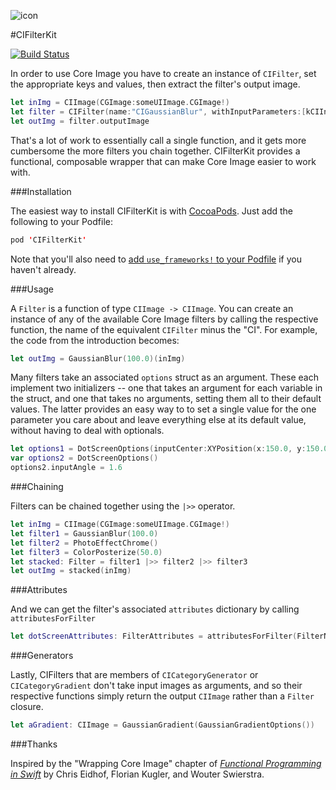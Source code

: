 ![icon](./icon.png)

#CIFilterKit

[![Build Status](https://travis-ci.org/jefflovejapan/CIFilterKit.svg?branch=master)](https://travis-ci.org/jefflovejapan/CIFilterKit)

In order to use Core Image you have to create an instance of `CIFilter`, set the appropriate keys and values, then extract the filter's output image. 

```swift
let inImg = CIImage(CGImage:someUIImage.CGImage!)
let filter = CIFilter(name:"CIGaussianBlur", withInputParameters:[kCIInputRadiusKey: 100.0, kCIInputImageKey: inImg])
let outImg = filter.outputImage
```

That's a lot of work to essentially call a single function, and it gets more cumbersome the more filters you chain together. CIFilterKit provides a functional, composable wrapper that can make Core Image easier to work with.

###Installation

The easiest way to install CIFilterKit is with [CocoaPods](cocoapods.org). Just add the following to your Podfile:

```swift
pod 'CIFilterKit'
```

Note that you'll also need to [add `use_frameworks!` to your Podfile](http://blog.cocoapods.org/CocoaPods-0.36/) if you haven't already.

###Usage

A `Filter` is a function of type `CIImage -> CIImage`. You can create an instance of any of the available Core Image filters by calling the respective function, the name of the equivalent `CIFilter` minus the "CI". For example, the code from the introduction becomes:

```swift
let outImg = GaussianBlur(100.0)(inImg)
```

Many filters take an associated `options` struct as an argument. These each implement two initializers -- one that takes an argument for each variable in the struct, and one that takes no arguments, setting them all to their default values. The latter provides an easy way to to set a single value for the one parameter you care about and leave everything else at its default value, without having to deal with optionals.

```swift
let options1 = DotScreenOptions(inputCenter:XYPosition(x:150.0, y:150.0), inputAngle:1.6, inputWidth:6.0, inputSharpness:0.7)
var options2 = DotScreenOptions()
options2.inputAngle = 1.6
```

###Chaining

Filters can be chained together using the `|>>` operator.

```swift
let inImg = CIImage(CGImage:someUIImage.CGImage!)
let filter1 = GaussianBlur(100.0)
let filter2 = PhotoEffectChrome()
let filter3 = ColorPosterize(50.0)
let stacked: Filter = filter1 |>> filter2 |>> filter3
let outImg = stacked(inImg)
```

###Attributes

And we can get the filter's associated `attributes` dictionary by calling `attributesForFilter`

```swift
let dotScreenAttributes: FilterAttributes = attributesForFilter(FilterName.DotScreen)
```

###Generators

Lastly, CIFilters that are members of `CICategoryGenerator` or `CICategoryGradient` don't take input images as arguments, and so their respective functions simply return the output `CIImage` rather than a `Filter` closure.

```swift
let aGradient: CIImage = GaussianGradient(GaussianGradientOptions())
```

###Thanks

Inspired by the "Wrapping Core Image" chapter of [*Functional Programming in Swift*](http://www.objc.io/books/) by Chris Eidhof, Florian Kugler, and Wouter Swierstra.